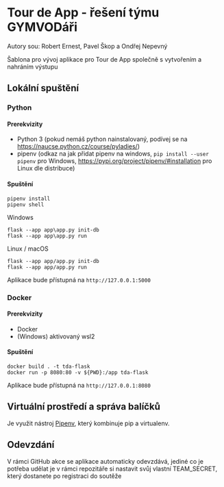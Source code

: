 # Tour de App - řešení týmu GYMVODáři

Autory sou: Robert Ernest, Pavel Škop a Ondřej Nepevný 

Šablona pro vývoj aplikace pro Tour de App společně s vytvořením a nahráním výstupu

## Lokální spuštění

### Python

#### Prerekvizity
- Python 3 (pokud nemáš python nainstalovaný, podívej se na https://naucse.python.cz/course/pyladies/)
- pipenv (odkaz na jak přidat pipenv na windows, `pip install --user pipenv` pro Windows, https://pypi.org/project/pipenv/#installation pro Linux dle distribuce) 
#### Spuštění


```
pipenv install
pipenv shell
````

Windows
````
flask --app app\app.py init-db
flask --app app\app.py run
````


Linux / macOS
````
flask --app app/app.py init-db
flask --app app/app.py run
````
Aplikace bude přístupná na `http://127.0.0.1:5000`

### Docker 
#### Prerekvizity
- Docker
- (Windows) aktivovaný wsl2 

#### Spuštění
```
docker build . -t tda-flask
docker run -p 8080:80 -v ${PWD}:/app tda-flask
```


Aplikace bude přístupná na `http://127.0.0.1:8080`

## Virtuální prostředí a správa balíčků

Je využit nástroj [Pipenv](https://pypi.org/project/pipenv/), který kombinuje pip a virtualenv. 

## Odevzdání
V rámci GitHub akce se aplikace automaticky odevzdává, jediné co je potřeba udělat je v rámci repozitáře si nastavit svůj vlastní TEAM\_SECRET, který dostanete po registraci do soutěže
